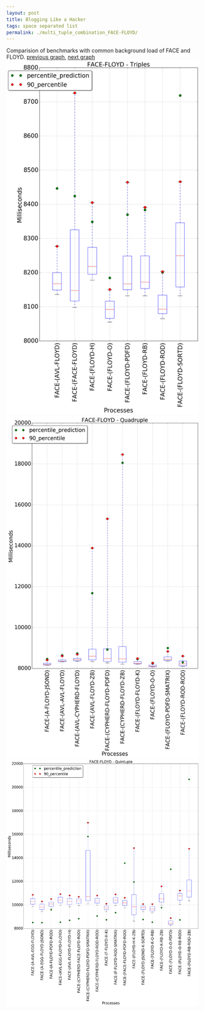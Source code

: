 ```yaml
---
layout: post
title: Blogging Like a Hacker
tags: space separated list
permalink: ./multi_tuple_combination_FACE-FLOYD/
---
```


Comparision of benchmarks with common background load of FACE and FLOYD.
[previous graph](./multi_tuple_combination_FACE-FACE/), [next graph](./multi_tuple_combination_FACE-F/)
<img src="./images/triple/FACE/FACE-FLOYD_box.png" alt="graph figure"><img src="./images/quadruple/FACE/FACE-FLOYD_box.png" alt="graph figure"><img src="./images/quintuple/FACE/FACE-FLOYD_box.png" alt="graph figure">
